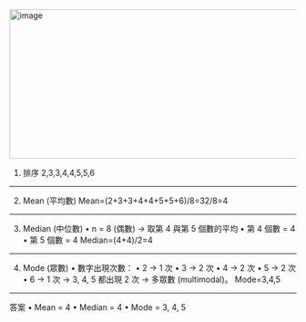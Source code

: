 

<img width="865" height="262" alt="image" src="https://github.com/user-attachments/assets/fbc99909-d424-4849-b4ab-dee6c361e53f" />

1. 排序
2,3,3,4,4,5,5,6
________________________________________
2. Mean (平均數)
Mean=(2+3+3+4+4+5+5+6)/8=32/8=4 
________________________________________
3. Median (中位數)
•	n = 8 (偶數) → 取第 4 與第 5 個數的平均
•	第 4 個數 = 4
•	第 5 個數 = 4
Median=(4+4)/2=4 
________________________________________
4. Mode (眾數)
•	數字出現次數：
•	2 → 1 次
•	3 → 2 次
•	4 → 2 次
•	5 → 2 次
•	6 → 1 次
→ 3, 4, 5 都出現 2 次 → 多眾數 (multimodal)。
Mode=3,4,5
________________________________________
答案
•	Mean = 4
•	Median = 4
•	Mode = 3, 4, 5

